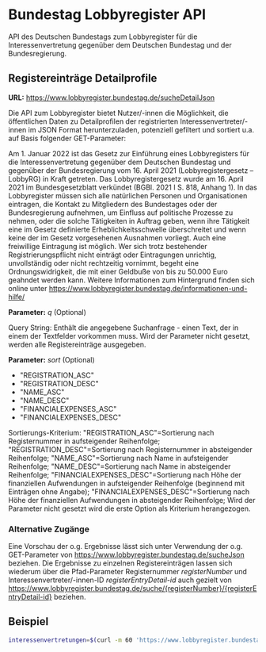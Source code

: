 # Bundestag Lobbyregister API

API des Deutschen Bundestags zum Lobbyregister für die Interessenvertretung gegenüber dem Deutschen Bundestag und der Bundesregierung.


## Registereinträge Detailprofile

**URL:** https://www.lobbyregister.bundestag.de/sucheDetailJson
	
Die API zum Lobbyregister bietet Nutzer/-innen die Möglichkeit, die öffentlichen Daten zu Detailprofilen der registrierten Interessenvertreter/-innen im JSON Format herunterzuladen, potenziell gefiltert und sortiert u.a. auf Basis folgender GET-Parameter:

Am 1. Januar 2022 ist das Gesetz zur Einführung eines Lobbyregisters für die Interessenvertretung gegenüber dem Deutschen Bundestag und gegenüber der Bundesregierung vom 16. April 2021 (Lobbyregistergesetz – LobbyRG) in Kraft getreten.
Das Lobbyregistergesetz wurde am 16. April 2021 im Bundesgesetzblatt verkündet (BGBl. 2021 I S. 818, Anhang 1).
In das Lobbyregister müssen sich alle natürlichen Personen und Organisationen eintragen, die Kontakt zu Mitgliedern des Bundestages oder der Bundesregierung aufnehmen, um Einfluss auf politische Prozesse zu nehmen, oder die solche Tätigkeiten in Auftrag geben, wenn ihre Tätigkeit eine im Gesetz definierte Erheblichkeitsschwelle überschreitet und wenn keine der im Gesetz vorgesehenen Ausnahmen vorliegt. Auch eine freiwillige Eintragung ist möglich.
Wer sich trotz bestehender Registrierungspflicht nicht einträgt oder Eintragungen unrichtig, unvollständig oder nicht rechtzeitig vornimmt, begeht eine Ordnungswidrigkeit, die mit einer Geldbuße von bis zu 50.000 Euro geahndet werden kann.
Weitere Informationen zum Hintergrund finden sich online unter
https://www.lobbyregister.bundestag.de/informationen-und-hilfe/

**Parameter:** *q* (Optional)

Query String: Enthält die angegebene Suchanfrage - einen Text, der in einem der Textfelder vorkommen muss. Wird der Parameter nicht gesetzt, werden alle Registereinträge ausgegeben.


**Parameter:** *sort* (Optional)

- "REGISTRATION_ASC"
- "REGISTRATION_DESC"
- "NAME_ASC"
- "NAME_DESC"
- "FINANCIALEXPENSES_ASC"
- "FINANCIALEXPENSES_DESC"

Sortierungs-Kriterium: 
"REGISTRATION_ASC"=Sortierung nach Registernummer in aufsteigender Reihenfolge; 
"REGISTRATION_DESC"=Sortierung nach Registernummer in absteigender Reihenfolge; 
"NAME_ASC"=Sortierung nach Name in aufsteigender Reihenfolge; 
"NAME_DESC"=Sortierung nach Name in absteigender Reihenfolge; 
"FINANCIALEXPENSES_DESC"=Sortierung nach Höhe der finanziellen Aufwendungen in aufsteigender Reihenfolge (beginnend mit Einträgen ohne Angabe); 
"FINANCIALEXPENSES_DESC"=Sortierung nach Höhe der finanziellen Aufwendungen in absteigender Reihenfolge; 
Wird der Parameter nicht gesetzt wird die erste Option als Kriterium herangezogen.


### Alternative Zugänge

Eine Vorschau der o.g. Ergebnisse lässt sich unter Verwendung der o.g. GET-Parameter von https://www.lobbyregister.bundestag.de/sucheJson beziehen. 
Die Ergebnisse zu einzelnen Registereinträgen lassen sich wiederum über die Pfad-Parameter Registernummer *registerNumber* und Interessenvertreter/-innen-ID *registerEntryDetail-id* auch gezielt von https://www.lobbyregister.bundestag.de/suche/{registerNumber}/{registerEntryDetail-id} beziehen.


## Beispiel

```bash
interessenvertretungen=$(curl -m 60 'https://www.lobbyregister.bundestag.de/sucheDetailJson?q=Security&sort=FINANCIALEXPENSES_DESC')
```
